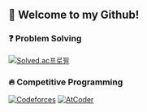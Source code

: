 ## 👋 Welcome to my Github!

### ❓ Problem Solving
[![Solved.ac프로필](http://mazassumnida.wtf/api/mini/generate_badge?boj=firework72)](https://solved.ac/firework72)
### 🔥 Competitive Programming
[![Codeforces](https://badges.riever.dev/codeforces/firework72.svg)](https://codeforces.com/profile/firework72)
[![AtCoder](https://badges.riever.dev/atcoder/firework72.svg)](https://atcoder.jp/users/firework72)
<!--
**firework72/firework72** is a ✨ _special_ ✨ repository because its `README.md` (this file) appears on your GitHub profile.

Here are some ideas to get you started:

- 🔭 I’m currently working on ...
- 🌱 I’m currently learning ...
- 👯 I’m looking to collaborate on ...
- 🤔 I’m looking for help with ...
- 💬 Ask me about ...
- 📫 How to reach me: ...
- 😄 Pronouns: ...
- ⚡ Fun fact: ...
-->
